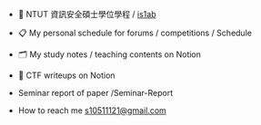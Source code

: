 - 🏫 NTUT 資訊安全碩士學位學程 / [is1ab](https://is1ab.com/#/Member/2023/Eason) 

- 📋 My personal schedule for forums / competitions / Schedule

- 🗂️ My study notes / teaching contents on Notion
  
- 📖 CTF writeups on Notion

- Seminar report of paper /Seminar-Report
- How to reach me [s10511121@gmail.com]((s10511121@gmail.com?subject=[GitHub]%20Source%20Han%20Sans))

<!---
eason89124/eason89124 is a ✨ special ✨ repository because its `README.md` (this file) appears on your GitHub profile.
You can click the Preview link to take a look at your changes.
--->
